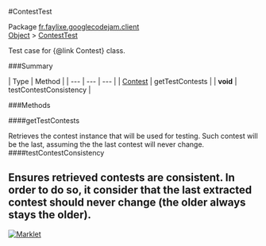 #ContestTest

Package [fr.faylixe.googlecodejam.client](README.md)<br>
[Object](../../../java/langObject.md) > [ContestTest](ContestTest.md)

Test case for {@link Contest} class.

###Summary


| Type | Method |
| --- | --- | --- |
| [Contest](Contest.md) | getTestContests |
| **void** | testContestConsistency |

###Methods

####getTestContests


Retrieves the contest instance that will
 be used for testing. Such contest will be
 the last, assuming the the last contest
 will never change.
####testContestConsistency


Ensures retrieved contests are consistent.
 In order to do so, it consider that the last extracted
 contest should never change (the older always stays the older).
---
[![Marklet](https://img.shields.io/badge/Generated%20by-Marklet-green.svg)](https://github.com/Faylixe/marklet)